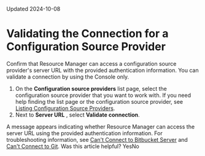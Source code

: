 Updated 2024-10-08
# Validating the Connection for a Configuration Source Provider
Confirm that Resource Manager can access a configuration source provider's server URL with the provided authentication information. You can validate a connection by using the Console only.
  1. On the **Configuration source providers** list page, select the configuration source provider that you want to work with. If you need help finding the list page or the configuration source provider, see [Listing Configuration Source Providers](https://docs.oracle.com/en-us/iaas/Content/ResourceManager/Tasks/list-csp.htm#top "List configuration source providers in Resource Manager.").
  2. Next to **Server URL** , select **Validate connection**.

A message appears indicating whether Resource Manager can access the server URL using the provided authentication information. For troubleshooting information, see [Can't Connect to Bitbucket Server](https://docs.oracle.com/en-us/iaas/Content/ResourceManager/Troubleshoot/bitbucket-cant-connect.htm#top "Troubleshoot connection issues to Bitbucket servers while working with Resource Manager.") and [Can't Connect to Git](https://docs.oracle.com/en-us/iaas/Content/ResourceManager/Troubleshoot/git-cant-connect.htm#top "Troubleshoot connection issues to Git servers while working with Resource Manager.").
Was this article helpful?
YesNo

